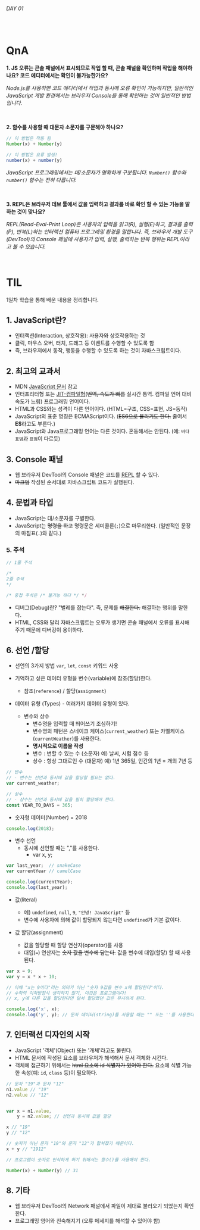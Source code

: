 ###### DAY 01

<br>

# QnA

**1. JS 오류는 콘솔 패널에서 표시되므로 작업 할 때, 콘솔 패널을 확인하며 작업을 해야하나요? 코드 에디터에서는 확인이 불가능한가요?**

*Node.js를 사용하면 코드 에디터에서 작업과 동시에 오류 확인이 가능하지만, 일반적인 JavaScript 개발 환경에서는 브라우저 Console을 통해 확인하는 것이 일반적인 방법입니다.*

<br>

**2. 함수를 사용할 때 대문자 소문자를 구문해야 하나요?**

```js
// 이 방법은 작동 됨
Number(x) + Number(y)
```

```js
// 이 방법은 오류 발생!
number(x) + number(y)
```

*JavaScript 프로그래밍에서는 대/소문자가 명확하게 구분됩니다. `Number()` 함수와 `number()` 함수는 전혀 다릅니다.*

<br>

**3. REPL은 브라우저 데브 툴에서 값을 입력하고 결과를 바로 확인 할 수 있는 기능을 말하는 것이 맞나요?**

*REPL(Read-Eval-Print Loop)은 사용자의 입력을 읽고(R), 실행(E)하고, 결과를 출력(P), 반복(L)하는 인터랙션 컴퓨터 프로그래밍 환경을 말합니다. 즉, 브라우저 개발 도구(DevTool)의 Console 패널에 사용자가 입력, 실행, 출력하는 반복 행위는 REPL이라고 볼 수 있습니다.*

<br>

# TIL

1일차 학습을 통해 배운 내용을 정리합니다.

## 1. JavaScript란?

* 인터랙션(Interaction, 상호작용): 사용자와 상호작용하는 것 
* 클릭, 마우스 오버, 터치, 드래그 등 이벤트를 수행할 수 있도록 함
* 즉, 브라우저에서 동작, 행동을 수행할 수 있도록 하는 것이 자바스크립트이다. 

## 2. 최고의 교과서

* MDN [JavaScript 문서](https://developer.mozilla.org/ko/docs/Web/JavaScript) 참고
* 인터프리터형 또는 [JIT-컴파일형](https://ko.wikipedia.org/wiki/JIT_%EC%BB%B4%ED%8C%8C%EC%9D%BC)(<del>번역, 속도가 빠름</del> 실시간 통역. 컴파일 언어 대비 속도가 느림) 프로그래밍 언어이다. 
* HTML과 CSS와는 성격이 다른 언어이다. (HTML=구조, CSS=표현, JS=동작)
* JavaScript의 표준 명칭은 ECMAScript이다. (<del>ES6으로 불리기도 한다.</del> 줄여서 **ES**라고도 부른다.)
* JavaScript와 Java프로그래밍 언어는 다른 것이다. 혼동해서는 안된다. (예: `바다 표범`과 `표범`이 다르듯)

## 3. Console 패널

* 웹 브라우저 DevTool의 Console 패널은 코드를 <abbr title="REPL(read-eval-print loop) 또는 인터렉티브 톱레벨, 랭기지 셸은 단일 사용자가 입력한 결과를 사용자에게 반환시키는 단순한 상호작용 컴퓨터 프로그래밍 환경이다.">REPL</abbr> 할 수 있다. 
* <del>마크업</del> 작성된 순서대로 자바스크립트 코드가 실행된다. 


## 4. 문법과 타입

* JavaScript는 대/소문자를 구별한다. 
* JavaScript는 <del>명령을 하고</del> 명령문은 세미콜론(`;`)으로 마무리한다. (일반적인 문장의 마침표(`.`)와 같다.)

### 5. 주석

```js
// 1줄 주석

/*
2줄 주석
*/

/* 중첩 주석은 /* 불가능 하다 */ */
```

* 디버그(Debug)란? "벌레를 잡는다". 즉, 문제를 <del>해결한다.</del> 해결하는 행위를 말한다.
* HTML, CSS와 달리 자바스크립트는 오류가 생기면 콘솔 패널에서 오류를 표시해주기 때문에 디버깅이 용이하다.

## 6. 선언 /할당

* 선언의 3가지 방법 `var`, `let`, `const` 키워드 사용

* 기억하고 싶은 데이터 유형을 변수(variable)에 참조(할당)한다. 
  + 참조(`reference`) / 할당(`assignment`)

* 데이터 유형 (Types) - 여러가지 데이터 유형이 있다. 
  + 변수와 상수 
    - 변수명을 입력할 때 띄어쓰기 조심하기!
    - 변수명의 패턴은 스네이크 케이스(`current_weather`) 또는 카멜케이스(`currentWeather`)를 사용한다. 
    - **명시적으로 이름을 작성**
    - 변수 : 변할 수 있는 수 (소문자)
      예) 날씨, 시험 점수 등
    - 상수 : 항상 그대로인 수 (대문자)
      예) 1년 365일, 인간의 1년 = 개의 7년 등

```js
// 변수
// - 변수는 선언과 동시에 값을 할당할 필요는 없다.
var current_weather;

// 상수
// - 상수는 선언과 동시에 값을 필히 할당해야 한다.
const YEAR_TO_DAYS = 365;
```
 

* 숫자형 데이터(Number) = 2018

```js
console.log(2018);
```

* 변수 선언
  + 동시에 선언할 때는 ","를 사용한다. 
    - var x, y;

```js 
var last_year;  // snakeCase
var currentYear // camelCase

console.log(currentYear);
console.log(last_year);
```

* 값(literal)
  + 예) `undefined`, `null`, `9`, `"안녕! JavaScript"` 등
  + 변수에 사용자에 의해 값이 할당되지 않는다면 `undefined`가 기본 값이다.

* 값 할당(assignment)
  + 값을 할당할 때 할당 연산자(operator)를 사용
  + 대입(`=`) 연산자는 <del>숫자 값을 변수에 담는다.</del> 값을 변수에 대입(할당) 할 때 사용된다.

```js
var x = 9;
var y = x * x + 10; 

// 이때 "x는 9이다"라는 의미가 아닌 "숫자 9값을 변수 x에 할당한다"이다. 
// 수학의 이차방정식 생각하지 않기, 이것은 프로그램이다! 
// x, y에 다른 값을 할당한다면 앞서 할당했던 값은 무시하게 된다. 

console.log('x', x);
console.log('y', y); // 문자 데이터(string)를 사용할 때는 "" 또는 ''를 사용한다. 
```

## 7. 인터랙션 디자인의 시작

* JavaScript '객체'(Object) 또는 '개체'라고도 불린다.
* HTML 문서에 작성된 요소를 브라우저가 해석해서 문서 객체화 시킨다. 
* 객체에 접근하기 위해서는 <del>html 요소에 id 식별자가 있어야 한다.</del> 요소에 식별 가능한 속성(예: `id`, `class` 등)이 필요하다. 

```js
// 문자 "19"과 문자 "12"
n1.value // "19"
n2.value // "12" 


var x = n1.value, 
    y = n2.value; // 선언과 동시에 값을 할당

x // "19"
y // "12"

// 숫자가 아닌 문자 "19"와 문자 "12"가 합쳐졌기 때문이다. 
x + y // "1912"

// 프로그램이 숫자로 인식하게 하기 위해서는 함수()를 사용해야 한다. 

Number(x) + Number(y) // 31
```


## 8. 기타

+ 웹 브라우저 DevTool의 Network 패널에서 파일이 제대로 불러오기 되었는지 확인한다. 
+ 프로그래밍 영어와 친숙해지기 (오류 메세지를 해석할 수 있어야 함)
